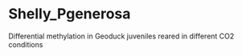 # Shelly_Pgenerosa
Differential methylation in Geoduck juveniles reared in different CO2 conditions
